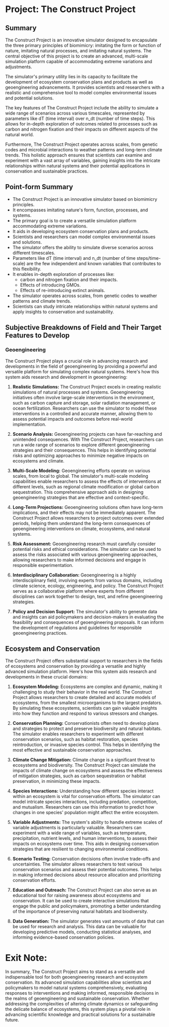# Project: The Construct Project

## Summary

The Construct Project is an innovative simulator designed to encapsulate the three primary principles of biomimicry: imitating the form or function of nature, imitating natural processes, and imitating natural systems. The central objective of this project is to create an advanced, multi-scale simulation platform capable of accommodating extreme variations and adjustments.

The simulator's primary utility lies in its capacity to facilitate the development of ecosystem conservation plans and products as well as geoengineering advancements. It provides scientists and researchers with a realistic and comprehensive tool to model complex environmental issues and potential solutions.

The key features of The Construct Project include the ability to simulate a wide range of scenarios across various timescales, represented by parameters like dT (time interval) over n_dt (number of time steps). This allows for in-depth exploration of outcomes related to processes such as carbon and nitrogen fixation and their impacts on different aspects of the natural world.

Furthermore, The Construct Project operates across scales, from genetic codes and microbial interactions to weather patterns and long-term climate trends. This holistic approach ensures that scientists can examine and experiment with a vast array of variables, gaining insights into the intricate relationships within natural systems and their potential applications in conservation and sustainable practices.
## Point-form Summary
* The Construct Project is an innovative simulator based on biomimicry principles.
* It encompasses imitating nature's form, function, processes, and systems.
* The primary goal is to create a versatile simulation platform accommodating extreme variations.
* It aids in developing ecosystem conservation plans and products.
* Scientists and researchers can model complex environmental issues and solutions.
* The simulator offers the ability to simulate diverse scenarios across different timescales.
* Parameters like dT (time interval) and n_dt (number of time steps/time-scale) are the few independent and known variables that contributes to this flexibility.
* It enables in-depth exploration of processes like:
    * carbon and nitrogen fixation and their impacts.
    * Effects of introducing GMOs.
    * Effects of re-introducing extinct animals.
* The simulator operates across scales, from genetic codes to weather patterns and climate trends.
* Scientists can study intricate relationships within natural systems and apply insights to conservation and sustainability.

## Subjective Breakdowns of Field and Their Target Features to Develop
### Geoengineering
The Construct Project plays a crucial role in advancing research and developments in the field of geoengineering by providing a powerful and versatile platform for simulating complex natural systems. Here's how this system aids research and development in geoengineering:

1. **Realistic Simulations:** The Construct Project excels in creating realistic simulations of natural processes and systems. Geoengineering initiatives often involve large-scale interventions in the environment, such as carbon capture and storage, solar radiation management, or ocean fertilization. Researchers can use the simulator to model these interventions in a controlled and accurate manner, allowing them to assess potential impacts and outcomes before real-world implementation.

2. **Scenario Analysis:** Geoengineering projects can have far-reaching and unintended consequences. With The Construct Project, researchers can run a wide range of scenarios to explore different geoengineering strategies and their consequences. This helps in identifying potential risks and optimizing approaches to minimize negative impacts on ecosystems and climate.

3. **Multi-Scale Modeling:** Geoengineering efforts operate on various scales, from local to global. The simulator's multi-scale modeling capabilities enable researchers to assess the effects of interventions at different levels, such as regional climate modification or global carbon sequestration. This comprehensive approach aids in designing geoengineering strategies that are effective and context-specific.

4. **Long-Term Projections:** Geoengineering solutions often have long-term implications, and their effects may not be immediately apparent. The Construct Project allows researchers to project outcomes over extended periods, helping them understand the long-term consequences of geoengineering interventions on climate, ecosystems, and natural systems.

5. **Risk Assessment:** Geoengineering research must carefully consider potential risks and ethical considerations. The simulator can be used to assess the risks associated with various geoengineering approaches, allowing researchers to make informed decisions and engage in responsible experimentation.

6. **Interdisciplinary Collaboration:** Geoengineering is a highly interdisciplinary field, involving experts from various domains, including climate science, ecology, engineering, and policy. The Construct Project serves as a collaborative platform where experts from different disciplines can work together to design, test, and refine geoengineering strategies.

7. **Policy and Decision Support:** The simulator's ability to generate data and insights can aid policymakers and decision-makers in evaluating the feasibility and consequences of geoengineering proposals. It can inform the development of regulations and guidelines for responsible geoengineering practices.

## Ecosystem and Conservation
The Construct Project offers substantial support to researchers in the fields of ecosystems and conservation by providing a versatile and highly advanced simulation platform. Here's how this system aids research and developments in these crucial domains:

1. **Ecosystem Modeling:** Ecosystems are complex and dynamic, making it challenging to study their behavior in the real world. The Construct Project allows researchers to create detailed and accurate models of ecosystems, from the smallest microorganisms to the largest predators. By simulating these ecosystems, scientists can gain valuable insights into how they function and respond to various stressors and changes.

2. **Conservation Planning:** Conservationists often need to develop plans and strategies to protect and preserve biodiversity and natural habitats. The simulator enables researchers to experiment with different conservation scenarios, such as habitat restoration, species reintroduction, or invasive species control. This helps in identifying the most effective and sustainable conservation approaches.

3. **Climate Change Mitigation:** Climate change is a significant threat to ecosystems and biodiversity. The Construct Project can simulate the impacts of climate change on ecosystems and assess the effectiveness of mitigation strategies, such as carbon sequestration or habitat preservation, in minimizing these impacts.

4. **Species Interactions:** Understanding how different species interact within an ecosystem is vital for conservation efforts. The simulator can model intricate species interactions, including predation, competition, and mutualism. Researchers can use this information to predict how changes in one species' population might affect the entire ecosystem.

5. **Variable Adjustments:** The system's ability to handle extreme scales of variable adjustments is particularly valuable. Researchers can experiment with a wide range of variables, such as temperature, precipitation, nutrient levels, and human interventions, to assess their impacts on ecosystems over time. This aids in designing conservation strategies that are resilient to changing environmental conditions.

6. **Scenario Testing:** Conservation decisions often involve trade-offs and uncertainties. The simulator allows researchers to test various conservation scenarios and assess their potential outcomes. This helps in making informed decisions about resource allocation and prioritizing conservation efforts.

7. **Education and Outreach:** The Construct Project can also serve as an educational tool for raising awareness about ecosystems and conservation. It can be used to create interactive simulations that engage the public and policymakers, promoting a better understanding of the importance of preserving natural habitats and biodiversity.

8. **Data Generation:** The simulator generates vast amounts of data that can be used for research and analysis. This data can be valuable for developing predictive models, conducting statistical analyses, and informing evidence-based conservation policies.

# Exit Note:
In summary, The Construct Project aims to stand as a versatile and indispensable tool for both geoengineering research and ecosystem conservation. Its advanced simulation capabilities allow scientists and policymakers to model natural systems comprehensively, evaluating responses to interventions and making informed, responsible decisions in the realms of geoengineering and sustainable conservation. Whether addressing the complexities of altering climate dynamics or safeguarding the delicate balance of ecosystems, this system plays a pivotal role in advancing scientific knowledge and practical solutions for a sustainable future.